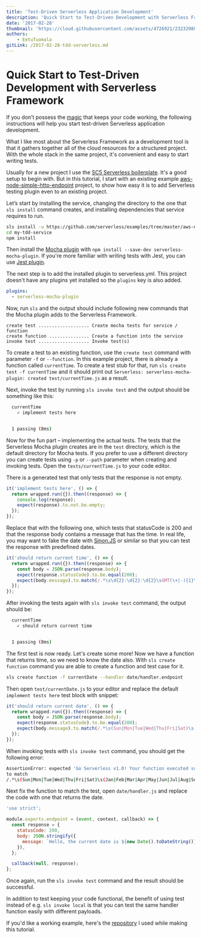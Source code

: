 ```yaml
---
title: 'Test-Driven Serverless Application Development'
description: 'Quick Start to Test-Driven Development with Serverless Framework.'
date: '2017-02-28'
thumbnail: 'https://cloud.githubusercontent.com/assets/4726921/23232988/fdabd3fa-f955-11e6-84bd-c8a939841360.png'
authors:
    - EetuTuomala
gitLink: /2017-02-28-tdd-serverless.md
---
```


# Quick Start to Test-Driven Development with Serverless Framework

If you don’t possess the [magic](http://www.commitstrip.com/en/2017/02/08/where-are-the-tests/) that keeps your code working, the following instructions will help you start test-driven Serverless application development.

What I like most about the Serverless Framework as a development tool is that it gathers together all of the cloud resources for a structured project. With the whole stack in the same project, it's convenient and easy to start writing tests.

Usually for a new project I use the [SC5 Serverless boilerplate](https://github.com/sc5/sc5-serverless-boilerplate). It's a good setup to begin with. But in this tutorial, I start with an existing example [aws-node-simple-http-endpoint](https://github.com/serverless/examples/tree/master/aws-node-simple-http-endpoint) project, to show how easy it is to add Serverless testing plugin even to an existing project.

Let’s start by installing the service, changing the directory to the one that `sls install` command creates, and installing dependencies that service requires to run.

```bash
sls install -u https://github.com/serverless/examples/tree/master/aws-node-simple-http-endpoint -n my-tdd-service
cd my-tdd-service
npm install
```

Then install the [Mocha plugin](https://github.com/sc5/serverless-mocha-plugin) with `npm install --save-dev serverless-mocha-plugin`. If you're more familiar with writing tests with Jest, you can use [Jest plugin](https://github.com/sc5/serverless-jest-plugin).

The next step is to add the installed plugin to serverless.yml. This project doesn't have any plugins yet installed so the `plugins` key is also added.

```yml
plugins:
  - serverless-mocha-plugin
```

Now, run `sls` and the output should include following new commands that the Mocha plugin adds to the Serverless Framework.

```
create test ................... Create mocha tests for service / function
create function ............... Create a function into the service
invoke test ................... Invoke test(s)
```

To create a test to an existing function, use the `create test` command with parameter `-f` or `--function`. In this example project, there is already a function called `currentTime`. To create a test stub for that, run `sls create test -f currentTime` and it should print out `Serverless: serverless-mocha-plugin: created test/currentTime.js` as a result.

Next, invoke the test by running `sls invoke test` and the output should be something like this:

```bash
  currentTime
    ✓ implement tests here


  1 passing (8ms)
```

Now for the fun part – implementing the actual tests. The tests that the Serverless Mocha plugin creates are in the `test` directory, which is the default directory for Mocha tests. If you prefer to use a different directory you can create tests using `-p` or `--path` parameter when creating and invoking tests. Open the `tests/currentTime.js` to your code editor.

There is a generated test that only tests that the response is not empty.

```js
it('implement tests here', () => {
  return wrapped.run({}).then((response) => {
    console.log(response);
    expect(response).to.not.be.empty;
  });
});
```

Replace that with the following one, which tests that statusCode is 200 and that the response body contains a message that has the time. In real life, you may want to fake the date with [Sinon.JS](http://sinonjs.org/) or similar so that you can test the response with predefined dates.

```js
it('should return current time', () => {
  return wrapped.run({}).then((response) => {
    const body = JSON.parse(response.body);
    expect(response.statusCode).to.be.equal(200);
    expect(body.message).to.match(/.*\s\d{2}:\d{2}:\d{2}\sGMT(\+|-){1}\d{4}\s\(.*\)\./);
  });
});
```

After invoking the tests again with `sls invoke test` command, the output should be:

```Bash
  currentTime
    ✓ should return current time


  1 passing (8ms)
```

The first test is now ready. Let's create some more! Now we have a function that returns time, so we need to know the date also. With `sls create function` command you are able to create a function and test case for it.

```Bash
sls create function -f currentDate --handler date/handler.endpoint
```

Then open `test/currentDate.js` to your editor and replace the default `implement tests here` test block with snippet:

```JavaScript
it('should return current date', () => {
  return wrapped.run({}).then((response) => {
    const body = JSON.parse(response.body);
    expect(response.statusCode).to.be.equal(200);
    expect(body.message).to.match(/.*\s(Sun|Mon|Tue|Wed|Thu|Fri|Sat)\s(Jan|Feb|Mar|Apr|May|Jun|Jul|Aug|Sep|Oct|Nov|Dec)\s[0-3]\d{1}\s\d{4}\./);
  });
});
```

When invoking tests with `sls invoke test` command, you should get the following error:

```bash
AssertionError: expected 'Go Serverless v1.0! Your function executed successfully!'
to match
/.*\s(Sun|Mon|Tue|Wed|Thu|Fri|Sat)\s(Jan|Feb|Mar|Apr|May|Jun|Jul|Aug|Sep|Oct|Nov|Dec)\s[0-3]\d{1}\s\d{4}\./
```

Next fix the function to match the test, open `date/handler.js` and replace the code with one that returns the date.

```js
'use strict';

module.exports.endpoint = (event, context, callback) => {
  const response = {
    statusCode: 200,
    body: JSON.stringify({
      message: `Hello, the current date is ${new Date().toDateString()}.`,
    }),
  };

  callback(null, response);
};
```

Once again, run the `sls invoke test` command and the result should be successful.

In addition to test keeping your code functional, the benefit of using test instead of e.g. `sls invoke local` is that you can test the same handler function easily with different payloads.

If you'd like a working example, here's the [repository](https://github.com/laardee/my-tdd-service) I used while making this tutorial.
